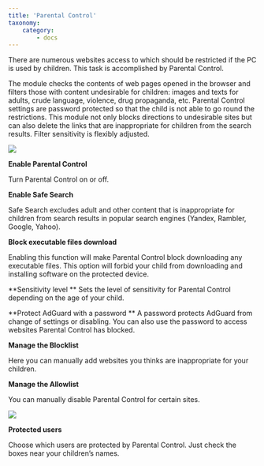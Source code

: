 ```yaml
---
title: 'Parental Control'
taxonomy:
    category:
        - docs
---
```


There are numerous websites access to which should be restricted if the PC is used by children. This task is accomplished by Parental Control.

The module checks the contents of web pages opened in the browser and filters those with content undesirable for children: images and texts for adults, crude language, violence, drug propaganda, etc. Parental Control settings are password protected so that the child is not able to go round the restrictions. This module not only blocks directions to undesirable sites but can also delete the links that are inappropriate for children from the search results. Filter sensitivity is flexibly adjusted. 


<img src="https://cdn.adguard.com/public/Adguard/kb/newscreenshots/En/Windows7.1/parentalcontrolEn.png" />

**Enable Parental Control**

Turn Parental Control on or off.

**Enable Safe Search**

Safe Search excludes adult and other content that is inappropriate for children from search results in popular search engines (Yandex, Rambler, Google, Yahoo).

**Block executable files download**

Enabling this function will make Parental Control block downloading any executable files. This option will forbid your child from downloading and installing software on the protected device.

**Sensitivity level
**
Sets the level of sensitivity for Parental Control depending on the age of your child.

**Protect AdGuard with a password
**
A password protects AdGuard from change of settings or disabling. You can also use the password to access websites Parental Control has blocked.

**Manage the Blocklist**

Here you can manually add websites you thinks are inappropriate for your children.

**Manage the Allowlist**

You can manually disable Parental Control for certain sites.

<img src="https://cdn.adguard.com/public/Adguard/kb/newscreenshots/En/Windows7.1/pcusersEn.png" />

**Protected users**

Choose which users are protected by Parental Control. Just check the boxes near your children’s names.
